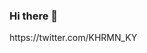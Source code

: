 ### Hi there 👋

<!--
**kahramankaya/kahramankaya** is a ✨ _special_ ✨ repository because its `README.md` (this file) appears on your GitHub profile.

Here are some ideas to get you started:

- 🔭 I’m currently student...
- 🌱 I’m currently learning DataScience, Python and Java ...
- 👯 I’m looking to collaborate on ...
- 🤔 I’m looking for help with ...
- 💬 Ask me about DataScience...
- 📫 How to reach me: ...
- 😄 Pronouns: ...
- ⚡ Fun fact: ...
-->https://twitter.com/KHRMN_KY
